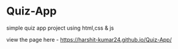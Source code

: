 # Quiz-App
simple quiz app project using html,css &amp; js

view the page here - https://harshit-kumar24.github.io/Quiz-App/
